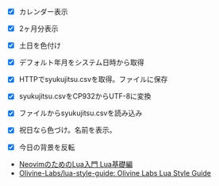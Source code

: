 - [x] カレンダー表示
- [x] 2ヶ月分表示
- [x] 土日を色付け
- [x] デフォルト年月をシステム日時から取得
- [x] HTTPでsyukujitsu.csvを取得。ファイルに保存
- [x] syukujitsu.csvをCP932からUTF-8に変換
- [x] ファイルからsyukujitsu.csvを読み込み
- [x] 祝日なら色づけ。名前を表示。
- [x] 今日の背景を反転


- [NeovimのためのLua入門 Lua基礎編](https://zenn.dev/slin/articles/2020-10-19-neovim-lua1)
- [Olivine-Labs/lua-style-guide: Olivine Labs Lua Style Guide](https://github.com/Olivine-Labs/lua-style-guide?tab=readme-ov-file)
